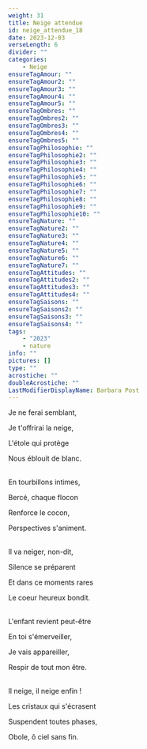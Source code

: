 ```yaml
---
weight: 31
title: Neige attendue
id: neige_attendue_18
date: 2023-12-03
verseLength: 6
divider: ""
categories:
    - Neige
ensureTagAmour: ""
ensureTagAmour2: ""
ensureTagAmour3: ""
ensureTagAmour4: ""
ensureTagAmour5: ""
ensureTagOmbres: ""
ensureTagOmbres2: ""
ensureTagOmbres3: ""
ensureTagOmbres4: ""
ensureTagOmbres5: ""
ensureTagPhilosophie: ""
ensureTagPhilosophie2: ""
ensureTagPhilosophie3: ""
ensureTagPhilosophie4: ""
ensureTagPhilosophie5: ""
ensureTagPhilosophie6: ""
ensureTagPhilosophie7: ""
ensureTagPhilosophie8: ""
ensureTagPhilosophie9: ""
ensureTagPhilosophie10: ""
ensureTagNature: ""
ensureTagNature2: ""
ensureTagNature3: ""
ensureTagNature4: ""
ensureTagNature5: ""
ensureTagNature6: ""
ensureTagNature7: ""
ensureTagAttitudes: ""
ensureTagAttitudes2: ""
ensureTagAttitudes3: ""
ensureTagAttitudes4: ""
ensureTagSaisons: ""
ensureTagSaisons2: ""
ensureTagSaisons3: ""
ensureTagSaisons4: ""
tags:
    - "2023"
    - nature
info: ""
pictures: []
type: ""
acrostiche: ""
doubleAcrostiche: ""
LastModifierDisplayName: Barbara Post
---
```

Je ne ferai semblant,

Je t'offrirai la neige,

L'étole qui protège

Nous éblouit de blanc.

 \
En tourbillons intimes,

Bercé, chaque flocon

Renforce le cocon,

Perspectives s'animent.

 \
Il va neiger, non-dit,

Silence se préparent

Et dans ce moments rares

Le coeur heureux bondit.

 \
L'enfant revient peut-être

En toi s'émerveiller,

Je vais appareiller,

Respir de tout mon être.

 \
Il neige, il neige enfin !

Les cristaux qui s'écrasent

Suspendent toutes phases,

Obole, ô ciel sans fin.